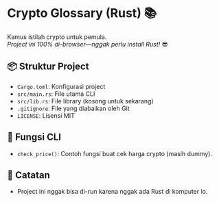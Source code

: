 
# Crypto Glossary (Rust) 📚

Kamus istilah crypto untuk pemula.  
*Project ini 100% di-browser—nggak perlu install Rust!* 😎

## 📦 Struktur Project
- `Cargo.toml`: Konfigurasi project
- `src/main.rs`: File utama CLI
- `src/lib.rs`: File library (kosong untuk sekarang)
- `.gitignore`: File yang diabaikan oleh Git
- `LICENSE`: Lisensi MIT

## 🧪 Fungsi CLI
- `check_price()`: Contoh fungsi buat cek harga crypto (masih dummy).

## 🚀 Catatan
- Project ini nggak bisa di-run karena nggak ada Rust di komputer lo.
